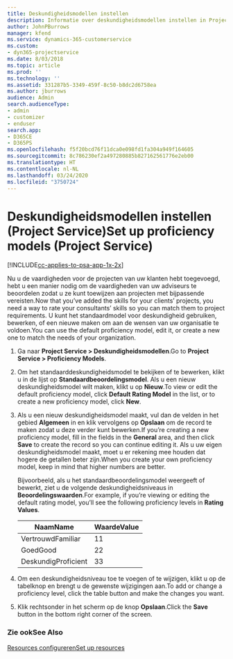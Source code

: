 ```yaml
---
title: Deskundigheidsmodellen instellen
description: Informatie over deskundigheidsmodellen instellen in Project Service
author: JohnPBurrows
manager: kfend
ms.service: dynamics-365-customerservice
ms.custom:
- dyn365-projectservice
ms.date: 8/03/2018
ms.topic: article
ms.prod: ''
ms.technology: ''
ms.assetid: 331287b5-3349-459f-8c50-b8dc2d6758ea
ms.author: jburrows
audience: Admin
search.audienceType:
- admin
- customizer
- enduser
search.app:
- D365CE
- D365PS
ms.openlocfilehash: f5f20bcd76f11dca0e098fd1fa304a949f164605
ms.sourcegitcommit: 8c786230ef2a497280885b827162561776e2eb00
ms.translationtype: HT
ms.contentlocale: nl-NL
ms.lasthandoff: 03/24/2020
ms.locfileid: "3750724"
---
```

# <a name="set-up-proficiency-models-project-service"></a><span data-ttu-id="82c9c-103">Deskundigheidsmodellen instellen (Project Service)</span><span class="sxs-lookup"><span data-stu-id="82c9c-103">Set up proficiency models (Project Service)</span></span>

[!INCLUDE[cc-applies-to-psa-app-1x-2x](../includes/cc-applies-to-psa-app-1x-2x.md)]

<span data-ttu-id="82c9c-104">Nu u de vaardigheden voor de projecten van uw klanten hebt toegevoegd, hebt u een manier nodig om de vaardigheden van uw adviseurs te beoordelen zodat u ze kunt toewijzen aan projecten met bijpassende vereisten.</span><span class="sxs-lookup"><span data-stu-id="82c9c-104">Now that you’ve added the skills for your clients’ projects, you need a way to rate your consultants’ skills so you can match them to project requirements.</span></span> <span data-ttu-id="82c9c-105">U kunt het standaardmodel voor deskundigheid gebruiken, bewerken, of een nieuwe maken om aan de wensen van uw organisatie te voldoen.</span><span class="sxs-lookup"><span data-stu-id="82c9c-105">You can use the default proficiency model, edit it, or create a new one to match the needs of your organization.</span></span>  
  
1.  <span data-ttu-id="82c9c-106">Ga naar **Project Service > Deskundigheidsmodellen**.</span><span class="sxs-lookup"><span data-stu-id="82c9c-106">Go to **Project Service > Proficiency Models**.</span></span>  
  
2.  <span data-ttu-id="82c9c-107">Om het standaarddeskundigheidsmodel te bekijken of te bewerken, klikt u in de lijst op **Standaardbeoordelingsmodel**. Als u een nieuw deskundigheidsmodel wilt maken, klikt u op **Nieuw**.</span><span class="sxs-lookup"><span data-stu-id="82c9c-107">To view or edit the default proficiency model, click **Default Rating Model** in the list, or to create a new proficiency model, click **New**.</span></span>  
  
3.  <span data-ttu-id="82c9c-108">Als u een nieuw deskundigheidsmodel maakt, vul dan de velden in het gebied **Algemeen** in en klik vervolgens op **Opslaan** om de record te maken zodat u deze verder kunt bewerken.</span><span class="sxs-lookup"><span data-stu-id="82c9c-108">If you’re creating a new proficiency model, fill in the fields in the **General** area, and then click **Save** to create the record so you can continue editing it.</span></span> <span data-ttu-id="82c9c-109">Als u uw eigen deskundigheidsmodel maakt, moet u er rekening mee houden dat hogere de getallen beter zijn.</span><span class="sxs-lookup"><span data-stu-id="82c9c-109">When you create your own proficiency model, keep in mind that higher numbers are better.</span></span>  
  
     <span data-ttu-id="82c9c-110">Bijvoorbeeld, als u het standaardbeoordelingsmodel weergeeft of bewerkt, ziet u de volgende deskundigheidsniveaus in **Beoordelingswaarden**.</span><span class="sxs-lookup"><span data-stu-id="82c9c-110">For example, if you’re viewing or editing the default rating model, you’ll see the following proficiency levels in **Rating Values**.</span></span>  
  
    |<span data-ttu-id="82c9c-111">Naam</span><span class="sxs-lookup"><span data-stu-id="82c9c-111">Name</span></span>|<span data-ttu-id="82c9c-112">Waarde</span><span class="sxs-lookup"><span data-stu-id="82c9c-112">Value</span></span>|  
    |----------|-----------|  
    |<span data-ttu-id="82c9c-113">Vertrouwd</span><span class="sxs-lookup"><span data-stu-id="82c9c-113">Familiar</span></span>|<span data-ttu-id="82c9c-114">1</span><span class="sxs-lookup"><span data-stu-id="82c9c-114">1</span></span>|  
    |<span data-ttu-id="82c9c-115">Goed</span><span class="sxs-lookup"><span data-stu-id="82c9c-115">Good</span></span>|<span data-ttu-id="82c9c-116">2</span><span class="sxs-lookup"><span data-stu-id="82c9c-116">2</span></span>|  
    |<span data-ttu-id="82c9c-117">Deskundig</span><span class="sxs-lookup"><span data-stu-id="82c9c-117">Proficient</span></span>|<span data-ttu-id="82c9c-118">3</span><span class="sxs-lookup"><span data-stu-id="82c9c-118">3</span></span>|  
  
4.  <span data-ttu-id="82c9c-119">Om een deskundigheidsniveau toe te voegen of te wijzigen, klikt u op de tabelknop en brengt u de gewenste wijzigingen aan.</span><span class="sxs-lookup"><span data-stu-id="82c9c-119">To add or change a proficiency level, click the table button and make the changes you want.</span></span>  
  
5.  <span data-ttu-id="82c9c-120">Klik rechtsonder in het scherm op de knop **Opslaan**.</span><span class="sxs-lookup"><span data-stu-id="82c9c-120">Click the **Save** button in the bottom right corner of the screen.</span></span>  
  
### <a name="see-also"></a><span data-ttu-id="82c9c-121">Zie ook</span><span class="sxs-lookup"><span data-stu-id="82c9c-121">See Also</span></span>  
 [<span data-ttu-id="82c9c-122">Resources configureren</span><span class="sxs-lookup"><span data-stu-id="82c9c-122">Set up resources</span></span>](../project-service/set-up-resources.md)
